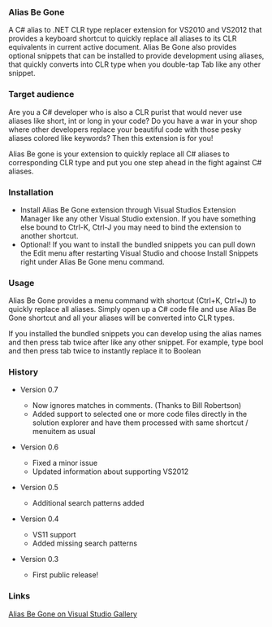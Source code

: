 ### Alias Be Gone
A C# alias to .NET CLR type replacer extension for VS2010 and VS2012 that provides a keyboard shortcut to quickly replace all aliases to its CLR equivalents in current active document. Alias Be Gone also provides optional snippets that can be installed to provide development using aliases, that quickly converts into CLR type when you double-tap Tab like any other snippet. 

### Target audience
Are you a C# developer who is also a CLR purist that would never use aliases like short, int or long in your code? Do you have a war in your shop where other developers replace your beautiful code with those pesky aliases colored like keywords? Then this extension is for you!

Alias Be gone is your extension to quickly replace all C# aliases to corresponding CLR type and put you one step ahead in the fight against C# aliases. 

### Installation
* Install Alias Be Gone extension through Visual Studios Extension Manager like any other Visual Studio extension. If you have something else bound to Ctrl-K, Ctrl-J you may need to bind the extension to another shortcut.
* Optional! If you want to install the bundled snippets you can pull down the Edit menu after restarting Visual Studio and choose Install Snippets right under Alias Be Gone menu command.

### Usage

Alias Be Gone provides a menu command with shortcut (Ctrl+K, Ctrl+J) to quickly replace all aliases. Simply open up a C# code file and use Alias Be Gone shortcut and all your aliases will be converted into CLR types.

If you installed the bundled snippets you can develop using the alias names and then press tab twice after like any other snippet. For example, type bool and then press tab twice to instantly replace it to Boolean

### History

* Version 0.7
    * Now ignores matches in comments. (Thanks to Bill Robertson)
    * Added support to selected one or more code files directly in the solution explorer and have them processed with same shortcut / menuitem as usual

* Version 0.6
    * Fixed a minor issue
    * Updated information about supporting VS2012

* Version 0.5
    * Additional search patterns added

* Version 0.4
    * VS11 support
    * Added missing search patterns

* Version 0.3
    * First public release!
    

### Links

[Alias Be Gone on Visual Studio Gallery](http://visualstudiogallery.msdn.microsoft.com/f4f18ca8-187b-4f3d-9a1e-eeb8330bb1f7)
